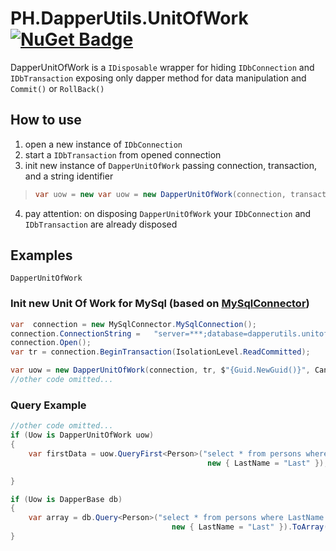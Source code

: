 # PH.DapperUtils.UnitOfWork [![NuGet Badge](https://buildstats.info/nuget/PH.DapperUtils.UnitOfWork)](https://www.nuget.org/packages/PH.DapperUtils.UnitOfWork/)
DapperUnitOfWork is a `IDisposable` wrapper for hiding `IDbConnection` and `IDbTransaction` exposing only dapper method for data manipulation and `Commit()` or `RollBack()`

## How to use

1) open a new instance of `IDbConnection`
2) start a `IDbTransaction` from opened connection
3) init new instance of `DapperUnitOfWork` passing connection, transaction, and a string identifier
> ```csharp 
> var uow = new var uow = new DapperUnitOfWork(connection, transaction, "some id...");
> ```


4) pay attention: on disposing `DapperUnitOfWork` your  `IDbConnection` and `IDbTransaction` are already disposed

## Examples

`DapperUnitOfWork` 

### Init new Unit Of Work for MySql (based on [MySqlConnector](https://github.com/mysql-net/MySqlConnector))

```csharp
var  connection = new MySqlConnector.MySqlConnection();
connection.ConnectionString =	"server=***;database=dapperutils.unitofwork;user=***;password=***;SslMode=none";
connection.Open();
var tr = connection.BeginTransaction(IsolationLevel.ReadCommitted);

var uow = new DapperUnitOfWork(connection, tr, $"{Guid.NewGuid()}", CancellationTokenSource.Token);
//other code omitted...
```

### Query Example

```csharp
//other code omitted...
if (Uow is DapperUnitOfWork uow)
{
	var firstData = uow.QueryFirst<Person>("select * from persons where LastName = @LastName",
				                            new { LastName = "Last" });

}

if (Uow is DapperBase db)
{
	var array = db.Query<Person>("select * from persons where LastName = @LastName",
				                    new { LastName = "Last" }).ToArray();
}
```
